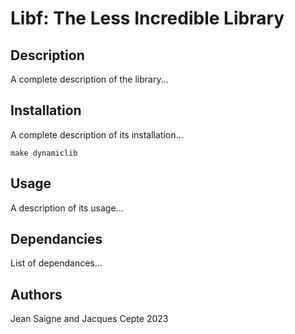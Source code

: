 # Libf: The Less Incredible Library

## Description

A complete description of the library...

## Installation

A complete description of its installation...

```
make dynamiclib
```

## Usage 

A description of its usage...

## Dependancies

List of dependances... 

## Authors

Jean Saigne and Jacques Cepte
2023

